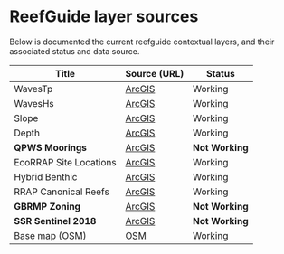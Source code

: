 # ReefGuide layer sources

Below is documented the current reefguide contextual layers, and their associated status and data source.

| Title                  | Source (URL)                                                                                                                              | Status          |
| ---------------------- | ----------------------------------------------------------------------------------------------------------------------------------------- | --------------- |
| WavesTp                | [ArcGIS](https://tiles.arcgis.com/tiles/wfyOCawpdks4prqC/arcgis/rest/services/GBR_waves_Tp/MapServer/WMTS/1.0.0/WMTSCapabilities.xml)     | Working         |
| WavesHs                | [ArcGIS](https://tiles.arcgis.com/tiles/wfyOCawpdks4prqC/arcgis/rest/services/GBR_wave_Hs_data/MapServer/WMTS/1.0.0/WMTSCapabilities.xml) | Working         |
| Slope                  | [ArcGIS](https://tiles.arcgis.com/tiles/wfyOCawpdks4prqC/arcgis/rest/services/GBR_slope_data/MapServer/WMTS/1.0.0/WMTSCapabilities.xml)   | Working         |
| Depth                  | [ArcGIS](https://tiles.arcgis.com/tiles/wfyOCawpdks4prqC/arcgis/rest/services/GBR_bathymetry/MapServer/WMTS/1.0.0/WMTSCapabilities.xml)   | Working         |
| **QPWS Moorings**      | [ArcGIS](https://spatial-gis.information.qld.gov.au/arcgis/rest/services/Environment/ParksMarineMoorings/MapServer)                       | **Not Working** |
| EcoRRAP Site Locations | [ArcGIS](https://services3.arcgis.com/wfyOCawpdks4prqC/arcgis/rest/services/EcoRRAP_Site_Locations/FeatureServer)                         | Working         |
| Hybrid Benthic         | [ArcGIS](https://tiles.arcgis.com/tiles/wfyOCawpdks4prqC/arcgis/rest/services/hybrid_benthic/MapServer/WMTS/1.0.0/WMTSCapabilities.xml)   | Working         |
| RRAP Canonical Reefs   | [ArcGIS](https://services3.arcgis.com/wfyOCawpdks4prqC/arcgis/rest/services/RRAP_Canonical_Reefs/FeatureServer)                           | Working         |
| **GBRMP Zoning**       | [ArcGIS](https://services8.arcgis.com/ll1QQ2mI4WMXIXdm/ArcGIS/rest/services/Great_Barrier_Reef_Marine_Park_Zoning_20/FeatureServer)       | **Not Working** |
| **SSR Sentinel 2018**  | [ArcGIS](https://tiles.arcgis.com/tiles/ll1QQ2mI4WMXIXdm/arcgis/rest/services/SSR_Sentinel_2018/MapServer)                                | **Not Working** |
| Base map (OSM)         | [OSM](https://www.openstreetmap.org/)                                                                                                     | Working         |
